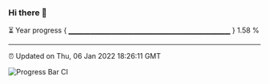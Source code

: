 ### Hi there 👋

⏳ Year progress { ▁▁▁▁▁▁▁▁▁▁▁▁▁▁▁▁▁▁▁▁▁▁▁▁▁▁▁▁▁▁ } 1.58 %

---

⏰ Updated on Thu, 06 Jan 2022 18:26:11 GMT

![Progress Bar CI](https://github.com/ZhaoGui/ZhaoGui/workflows/Progress%20Bar%20CI/badge.svg)

